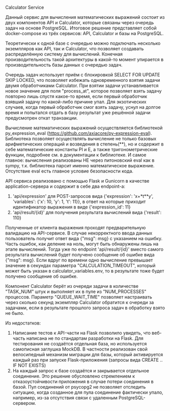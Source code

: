 Calculator Service 

Данный сервис для вычисления математических выражений состоит из двух компонентов API и Calculator, которые связаны через очередь задач на основе PostgreSQL.
Итоговое решение представляет собой docker-compose из трёх сервисов: API, Calculator и базы на PostgreSQL.

Теоретически к одной базе с очередью можно подключать несколько экземпляров как API, так и Calculator, что позволяет создавать распределённую систему для вычислений.
Конечная производительность такой архитектуры в какой-то момент упирается в производительность базы данных с очередью задач.

Очередь задач использует приём с блокировкой SELECT FOR UPDATE SKIP LOCKED, что позволяет избежать одновременного взятия задачи двумя обработчиками Calculator.
При взятии задачи устанавливается новое значение для поля "process_at", которое позволяет взять задачу повторно лишь спустя какое-то время, 
если первый обработчик взявший задачу по какой-либо причине упал. Для экзотических случаев, когда первый обработчик смог взять задачу, уснул на долгое время 
и попытался отдать в базу результат уже решённой задачи предусмотрен откат транзакции. 

Вычисление математических выражений осуществляется библиотекой py_expression_eval (https://github.com/axiacore/py-expression-eval).
Библиотека позволяет осуществлять вычисление не только базовых арифметических операций и возведения в степень(**), но и содержит в себе 
математические константы PI и E, а также тригонометрические функции, подробнее см. в документации к библиотеке. И самое главное: вычисления реализованы НЕ через питоновский eval как в sympy, т.к. библиотека парсит именно математическое выражение. Отсутствие eval есть главное условие безопасности кода.

API сервиса реализовано с помощью Flask и Gunicorn в качестве application-сервера и содержит в себе два endpoint-а: 
1) 'api/expression' для POST-запросов вида {'expression': 'x+*t**y', 'variables': {'x': 10, 'y': 1, 't': 11}}, 
в ответ на которые приходит идентификатор выражения в виде {'expression_id': 11}
2) 'api/result/{id}' для получения результата вычислений вида {'result': 110}

Полученные от клиента выражения проходят предварительную валидацию на API-сервисе. В случае некорректного ввода данных пользователь получит ответ вида {"msg": msg}
с указанием на ошибку. Часть ошибок, как деление на ноль, могут быть обнаружены лишь на этапе вычислений. Тогда уже по endpoint 'api/result/{id}' вместо самого
результата вычислений будет получено сообщение об ошибке вида {"msg": msg}. Если вдруг по времени одно вычисление превышает значение в секундах параметра 
"CALCULATION_TIMEOUT", который может быть указан в calculator_variables.env, то в результате тоже будет получено сообщение об ошибке. 

Компонент Calculator берёт из очереди задачи в количестве "TASK_NUM" штук и выполняет их в пуле из "NUM_PROCESSES" процессов.
Параметр "QUEUE_WAIT_TIME" позволяет настраивать через сколько секунд экземпляр Calculator обратится к очереди за задачами, 
если в результате прошлого запроса задач в обработку взято не было. 

Из недостатков: 
1) Написание тестов к API-части на Flask позволило увидеть, что веб-часть написана не по стандартам разработки на Flask.
Для тестирования не создаётся отдельная база, но используется самописная заглушка MockDB. 
В частности реализован свой велосипедный механизм миграции для базы, который активируется каждый раз при запуске Flask-приложения (запросы вида CREATE .. IF NOT EXISTS) 
2) На каждый запрос к базе создаётся и закрывается отдельное соединение. 
Это решение обусловлено стремлением к отказоустойчивости приложения в случае потери соединения в базой. 
Пул соединений от psycopg2 не позволяет отследить ситуацию, когда созданное для пула соединение фактически упало, например, 
из-за отсутствия связи с удаленным PostgreSQL-сервером. 
